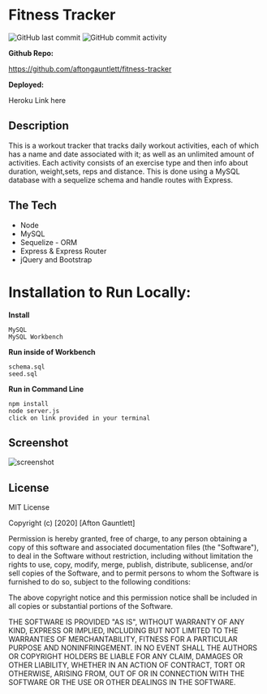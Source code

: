 # Fitness Tracker

![GitHub last commit](https://img.shields.io/github/last-commit/aftongauntlett/fitness-tracker)
![GitHub commit activity](https://img.shields.io/github/commit-activity/m/aftongauntlett/fitness-tracker)

**Github Repo:**

 https://github.com/aftongauntlett/fitness-tracker

**Deployed:**

Heroku Link here


## Description

This is a workout tracker that tracks daily workout activities, each of which has a name and date associated with it; as well as an unlimited amount of activities. Each activity consists of an exercise type and then info about duration, weight,sets, reps and distance. This is done using a MySQL database with a sequelize schema and handle routes with Express.


## The Tech
* Node
* MySQL
* Sequelize - ORM
* Express & Express Router
* jQuery and Bootstrap

# Installation to Run Locally:

**Install**

```
MySQL
MySQL Workbench
``` 

**Run inside of Workbench**

```
schema.sql 
seed.sql
``` 

**Run in Command Line**

```
npm install 
node server.js
click on link provided in your terminal
``` 

## Screenshot
![screenshot]()


## License

MIT License

Copyright (c) [2020] [Afton Gauntlett]

Permission is hereby granted, free of charge, to any person obtaining a copy
of this software and associated documentation files (the "Software"), to deal
in the Software without restriction, including without limitation the rights
to use, copy, modify, merge, publish, distribute, sublicense, and/or sell
copies of the Software, and to permit persons to whom the Software is
furnished to do so, subject to the following conditions:

The above copyright notice and this permission notice shall be included in all
copies or substantial portions of the Software.

THE SOFTWARE IS PROVIDED "AS IS", WITHOUT WARRANTY OF ANY KIND, EXPRESS OR
IMPLIED, INCLUDING BUT NOT LIMITED TO THE WARRANTIES OF MERCHANTABILITY,
FITNESS FOR A PARTICULAR PURPOSE AND NONINFRINGEMENT. IN NO EVENT SHALL THE
AUTHORS OR COPYRIGHT HOLDERS BE LIABLE FOR ANY CLAIM, DAMAGES OR OTHER
LIABILITY, WHETHER IN AN ACTION OF CONTRACT, TORT OR OTHERWISE, ARISING FROM,
OUT OF OR IN CONNECTION WITH THE SOFTWARE OR THE USE OR OTHER DEALINGS IN THE
SOFTWARE.




